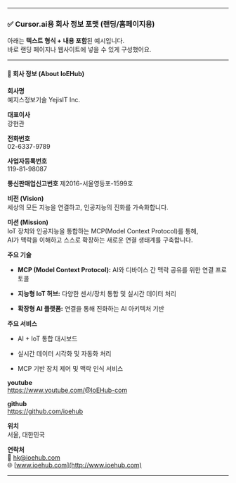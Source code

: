 
---

### ✅ Cursor.ai용 회사 정보 포맷 (랜딩/홈페이지용)

아래는 **텍스트 형식 + 내용 포함**된 예시입니다.  
바로 랜딩 페이지나 웹사이트에 넣을 수 있게 구성했어요.

---

#### 📘 회사 정보 (About IoEHub)

**회사명**  
예지스정보기술 YejisIT Inc.

**대표이사**  
강현관

**전화번호**  
02-6337-9789

**사업자등록번호**  
119-81-98087

**통신판매업신고번호**
제2016-서울영등포-1599호


**비전 (Vision)**  
세상의 모든 지능을 연결하고, 인공지능의 진화를 가속화합니다.

**미션 (Mission)**  
IoT 장치와 인공지능을 통합하는 MCP(Model Context Protocol)를 통해,  
AI가 맥락을 이해하고 스스로 확장하는 새로운 연결 생태계를 구축합니다.

**주요 기술**

- **MCP (Model Context Protocol):** AI와 디바이스 간 맥락 공유를 위한 연결 프로토콜
    
- **지능형 IoT 허브:** 다양한 센서/장치 통합 및 실시간 데이터 처리
    
- **확장형 AI 플랫폼:** 연결을 통해 진화하는 AI 아키텍처 기반
    

**주요 서비스**

- AI + IoT 통합 대시보드
    
- 실시간 데이터 시각화 및 자동화 처리
    
- MCP 기반 장치 제어 및 맥락 인식 서비스
    


**youtube**  
https://www.youtube.com/@IoEHub-com

**github**  
https://github.com/ioehub

**위치**  
서울, 대한민국

**연락처**  
📧 hk@ioehub.com  
🌐 [www.ioehub.com](http://www.ioehub.com)

---
